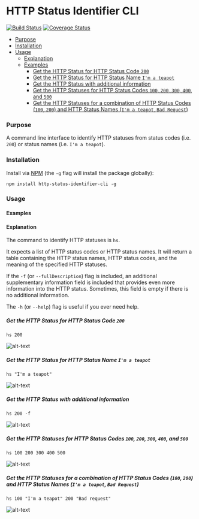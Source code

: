 # HTTP Status Identifier CLI

[![Build Status](https://travis-ci.org/jaebradley/http-status-identifier-cli.svg?branch=master)](https://travis-ci.org/jaebradley/http-status-identifier-cli)
[![Coverage Status](https://coveralls.io/repos/github/jaebradley/http-status-identifier-cli/badge.svg?branch=master)](https://coveralls.io/github/jaebradley/http-status-identifier-cli?branch=master)

* [Purpose](https://github.com/jaebradley/http-status-identifier-cli#purpose)
* [Installation](https://github.com/jaebradley/http-status-identifier-cli#installation)
* [Usage](https://github.com/jaebradley/http-status-identifier-cli#usage)
  * [Explanation](https://github.com/jaebradley/http-status-identifier-cli#explanation)
  * [Examples](https://github.com/jaebradley/http-status-identifier-cli#examples)
    * [Get the HTTP Status for HTTP Status Code `200`](https://github.com/jaebradley/http-status-identifier-cli#get-the-http-status-for-http-status-code-200)
    * [Get the HTTP Status for HTTP Status Name `I'm a teapot`](https://github.com/jaebradley/http-status-identifier-cli#get-the-http-status-for-http-status-name-im-a-teapot)
    * [Get the HTTP Status with additional information](https://github.com/jaebradley/http-status-identifier-cli#get-the-http-status-with-additional-information)
    * [Get the HTTP Statuses for HTTP Status Codes `100`, `200`, `300`, `400`, and `500`](https://github.com/jaebradley/http-status-identifier-cli#get-the-http-statuses-for-http-status-codes-100-200-300-400-and-500)
    * [Get the HTTP Statuses for a combination of HTTP Status Codes (`100`, `200`) and HTTP Status Names (`I'm a teapot`, `Bad Request`)](https://github.com/jaebradley/http-status-identifier-cli#get-the-http-statuses-for-a-combination-of-http-status-codes-100-200-and-http-status-names-im-a-teapot-bad-request)

### Purpose
A command line interface to identify HTTP statuses from status codes (i.e. `200`) or status names (i.e. `I'm a teapot`).

### Installation
Install via [NPM](https://www.npmjs.com/package/http-status-identifier-cli) (the `-g` flag will install the package globally):
```
npm install http-status-identifier-cli -g
```

### Usage

#### Examples

#### Explanation
The command to identify HTTP statuses is `hs`.

It expects a list of HTTP status codes or HTTP status names. It will return a table containing the HTTP status names, HTTP status codes, and the meaning of the specified HTTP statuses.

If the `-f` (or `--fullDescription`) flag is included, an additional supplementary information field is included that provides even more information into the HTTP status. Sometimes, this field is empty if there is no additional information.

The `-h` (or `--help`) flag is useful if you ever need help.

##### Get the HTTP Status for HTTP Status Code `200`
```
hs 200
```
![alt-text](http://i.imgur.com/oGp1DmO.png)

##### Get the HTTP Status for HTTP Status Name `I'm a teapot`
```
hs "I'm a teapot"
```
![alt-text](http://imgur.com/OvW3puw.png)

##### Get the HTTP Status with additional information
```
hs 200 -f
```
![alt-text](http://imgur.com/NQLgt8Q.png)

##### Get the HTTP Statuses for HTTP Status Codes `100`, `200`, `300`, `400`, and `500`
```
hs 100 200 300 400 500
```
![alt-text](http://imgur.com/nz9mqED.png)

##### Get the HTTP Statuses for a combination of HTTP Status Codes (`100`, `200`) and HTTP Status Names (`I'm a teapot`, `Bad Request`)
```
hs 100 "I'm a teapot" 200 "Bad request"
```
![alt-text](http://imgur.com/T343ywr.png)
